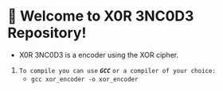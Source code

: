 # 🔗 Welcome to X0R 3NC0D3 Repository!

- X0R 3NC0D3 is a encoder using the XOR cipher.

1. `To compile you can use` ***`GCC`*** `or a compiler of your choice:` </br>
    - `gcc xor_encoder -o xor_encoder` </br></br>
